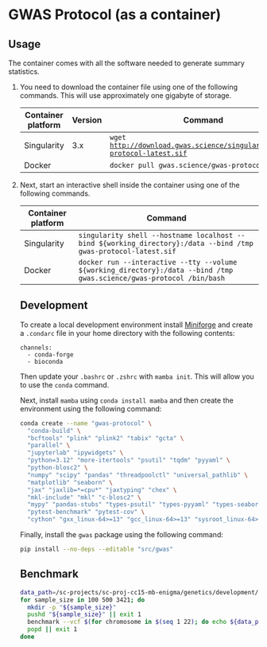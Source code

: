 # GWAS Protocol (as a container)

## Usage

The container comes with all the software needed to generate summary statistics.

<ol>

<li>
<p>
You need to download the container file using one of the following commands. This will use approximately one gigabyte of storage.
</p>
<table>
<thead>
  <tr>
    <th><b>Container platform</b></th>
    <th><b>Version</b></th>
    <th><b>Command</b></th>
  </tr>
</thead>
<tbody>
  <tr>
    <td>Singularity</td>
    <td>3.x</td>
    <td><code>wget <a href="http://download.gwas.science/singularity/gwas-protocol-latest.sif">http://download.gwas.science/singularity/gwas-protocol-latest.sif</code></a></td>
  </tr>
  <tr>
    <td>Docker</td>
    <td></td>
    <td><code>docker pull gwas.science/gwas-protocol:latest</code></td>
  </tr>
</tbody>
</table>
</li>

<li>
<p>
Next, start an interactive shell inside the container using one of the following commands.
</p>
<table>
<thead>
  <tr>
    <th><b>Container platform</b></th>
    <th><b>Command</b></th>
  </tr>
</thead>
<tbody>
  <tr>
    <td>Singularity</td>
    <td><code>singularity shell --hostname localhost --bind ${working_directory}:/data --bind /tmp gwas-protocol-latest.sif</code></td>
  </tr>
  <tr>
    <td>Docker</td>
    <td>
        <code>docker run --interactive --tty --volume ${working_directory}:/data --bind /tmp gwas.science/gwas-protocol /bin/bash</code>
    </td>
  </tr>
</tbody>
</table>
</li>

## Development

To create a local development environment install [Miniforge](https://github.com/conda-forge/miniforge) and create a `.condarc` file in your home directory with the following contents:

```
channels:
  - conda-forge
  - bioconda
```

Then update your `.bashrc` or `.zshrc` with `mamba init`. This will allow you to use the `conda` command.

Next, install `mamba` using `conda install mamba` and then create the environment using the following command:

```bash
conda create --name "gwas-protocol" \
  "conda-build" \
  "bcftools" "plink" "plink2" "tabix" "gcta" \
  "parallel" \
  "jupyterlab" "ipywidgets" \
  "python=3.12" "more-itertools" "psutil" "tqdm" "pyyaml" \
  "python-blosc2" \
  "numpy" "scipy" "pandas" "threadpoolctl" "universal_pathlib" \
  "matplotlib" "seaborn" \
  "jax" "jaxlib=*=cpu*" "jaxtyping" "chex" \
  "mkl-include" "mkl" "c-blosc2" \
  "mypy" "pandas-stubs" "types-psutil" "types-pyyaml" "types-seaborn" "types-setuptools" "types-tqdm" \
  "pytest-benchmark" "pytest-cov" \
  "cython" "gxx_linux-64>=13" "gcc_linux-64>=13" "sysroot_linux-64>=2.17" "zlib"
```

Finally, install the `gwas` package using the following command:

```bash
pip install --no-deps --editable "src/gwas"
```

## Benchmark

```bash
data_path=/sc-projects/sc-proj-cc15-mb-enigma/genetics/development/opensnp
for sample_size in 100 500 3421; do
  mkdir -p "${sample_size}"
  pushd "${sample_size}" || exit 1
  benchmark --vcf $(for chromosome in $(seq 1 22); do echo ${data_path}/${sample_size}/chr${chromosome}.dose.vcf.zst; done) --output-directory . --method ramp --causal-variant-count 100 --simulation-count 1000 --seed 1000 --missing-value-pattern-count 10
  popd || exit 1
done

```
